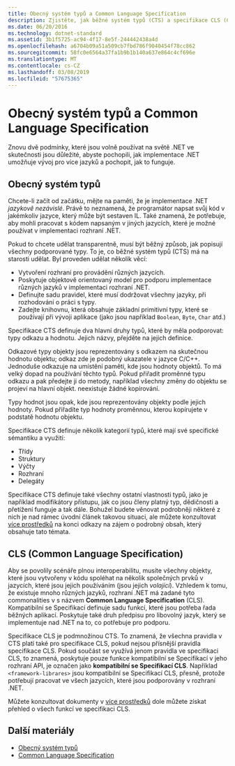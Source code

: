 ```yaml
---
title: Obecný systém typů a Common Language Specification
description: Zjistěte, jak běžné systém typů (CTS) a specifikace CLS (Common Language) umožňují .NET zajistit podporu více jazyků.
ms.date: 06/20/2016
ms.technology: dotnet-standard
ms.assetid: 3b1f5725-ac94-4f17-8e5f-244442438a4d
ms.openlocfilehash: a6704b09a51a509cb7fbd786f9040454f78cc862
ms.sourcegitcommit: 58fc0e6564a37fa1b9b1b140a637e864c4cf696e
ms.translationtype: MT
ms.contentlocale: cs-CZ
ms.lasthandoff: 03/08/2019
ms.locfileid: "57675365"
---
```

# <a name="common-type-system--common-language-specification"></a>Obecný systém typů a Common Language Specification

Znovu dvě podmínky, které jsou volně používat na světě .NET ve skutečnosti jsou důležité, abyste pochopili, jak implementace .NET umožňuje vývoj pro více jazyků a pochopit, jak to funguje.

## <a name="common-type-system"></a>Obecný systém typů

Chcete-li začít od začátku, mějte na paměti, že je implementace .NET _jazykově nezávislé_. Právě to neznamená, že programátor napsat svůj kód v jakémkoliv jazyce, který může být sestaven IL. Také znamená, že potřebuje, aby mohli pracovat s kódem napsaným v jiných jazycích, které je možné používat v implementaci rozhraní .NET.

Pokud to chcete udělat transparentně, musí být běžný způsob, jak popisují všechny podporované typy. To je, co běžné systém typů (CTS) má na starosti udělat. Byl proveden udělat několik věcí:

*   Vytvoření rozhraní pro provádění různých jazycích.
*   Poskytuje objektově orientovaný model pro podporu implementace různých jazyků v implementaci rozhraní .NET.
*   Definujte sadu pravidel, které musí dodržovat všechny jazyky, při rozhodování o práci s typy.
*   Zadejte knihovnu, která obsahuje základní primitivní typy, které se používají při vývoji aplikace (jako jsou například `Boolean`, `Byte`, `Char` atd.)

Specifikace CTS definuje dva hlavní druhy typů, které by měla podporovat: typy odkazu a hodnotu. Jejich názvy, přejděte na jejich definice.

Odkazové typy objekty jsou reprezentovány s odkazem na skutečnou hodnotu objektu; odkaz zde je podobný ukazatele v jazyce C/C++. Jednoduše odkazuje na umístění paměti, kde jsou hodnoty objektů. To má velký dopad na používání těchto typů. Pokud přiřadit proměnné typu odkazu a pak předejte ji do metody, například všechny změny do objektu se projeví na hlavní objekt. neexistuje žádné kopírování.

Typy hodnot jsou opak, kde jsou reprezentovány objekty podle jejich hodnoty. Pokud přiřadíte typ hodnoty proměnnou, kterou kopírujete v podstatě hodnotu objektu.

Specifikace CTS definuje několik kategorií typů, které mají své specifické sémantiku a využití:

*   Třídy
*   Struktury
*   Výčty
*   Rozhraní
*   Delegáty

Specifikace CTS definuje také všechny ostatní vlastnosti typů, jako je například modifikátory přístupu, jak co jsou členy platný typ, dědičnosti a přetížení funguje a tak dále. Bohužel budete věnovat podrobněji některé z nich je nad rámec úvodní článek takovou situaci, ale můžete konzultovat [více prostředků](#more-resources) na konci odkazy na zájem o podrobný obsah, který obsahuje tato témata.

## <a name="common-language-specification"></a>CLS (Common Language Specification)

Aby se povolily scénáře plnou interoperabilitu, musíte všechny objekty, které jsou vytvořeny v kódu spoléhat na několik společných prvků v jazycích, které jsou jejich používáním (jsou jejich _volající_). Vzhledem k tomu, že existuje mnoho různých jazyků, rozhraní .NET má zadané tyto commonalities v s názvem **Common Language Specification** (CLS). Kompatibilní se Specifikací definuje sadu funkcí, které jsou potřeba řada běžných aplikací. Poskytuje také druh předpisu pro libovolný jazyk, který se implementuje nad .NET na to, co potřebuje pro podporu.

Specifikace CLS je podmnožinou CTS. To znamená, že všechna pravidla v CTS platí také pro specifikace CLS, pokud nejsou přísnější pravidla specifikace CLS. Pokud součást se využívá jenom pravidla ve specifikaci CLS, to znamená, poskytuje pouze funkce kompatibilní se Specifikací v jeho rozhraní API, je označen jako **kompatibilní se Specifikací CLS**. Například `<framework-librares>` jsou kompatibilní se Specifikací CLS, přesně, protože potřebují pracovat ve všech jazycích, které jsou podporovány v rozhraní .NET.

Můžete konzultovat dokumenty v [více prostředků](#more-resources) dole můžete získat přehled o všech funkcí ve specifikaci CLS.

## <a name="more-resources"></a>Další materiály

*   [Obecný systém typů](./base-types/common-type-system.md)
*   [Common Language Specification](language-independence-and-language-independent-components.md)
